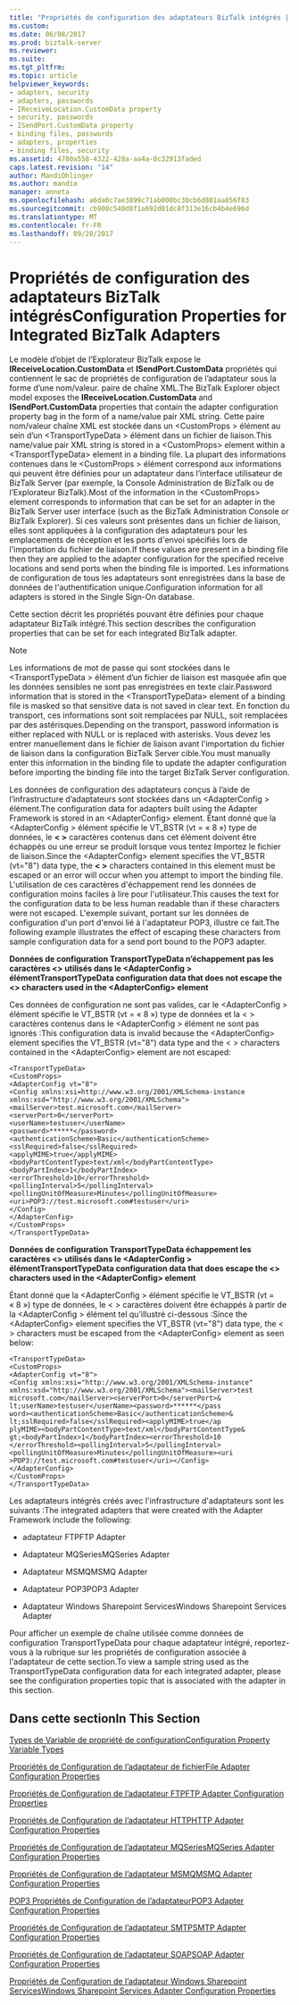 ```yaml
---
title: "Propriétés de configuration des adaptateurs BizTalk intégrés | Documents Microsoft"
ms.custom: 
ms.date: 06/08/2017
ms.prod: biztalk-server
ms.reviewer: 
ms.suite: 
ms.tgt_pltfrm: 
ms.topic: article
helpviewer_keywords:
- adapters, security
- adapters, passwords
- IReceiveLocation.CustomData property
- security, passwords
- ISendPort.CustomData property
- binding files, passwords
- adapters, properties
- binding files, security
ms.assetid: 4780a558-4322-428a-aa4a-0c32913faded
caps.latest.revision: "14"
author: MandiOhlinger
ms.author: mandia
manager: anneta
ms.openlocfilehash: a6da0c7ae3899c71ab000bc30cb6d801aa856f83
ms.sourcegitcommit: cb908c540d8f1a692d01dc8f313e16cb4b4e696d
ms.translationtype: MT
ms.contentlocale: fr-FR
ms.lasthandoff: 09/20/2017
---
```

# <a name="configuration-properties-for-integrated-biztalk-adapters"></a><span data-ttu-id="ec764-102">Propriétés de configuration des adaptateurs BizTalk intégrés</span><span class="sxs-lookup"><span data-stu-id="ec764-102">Configuration Properties for Integrated BizTalk Adapters</span></span>
<span data-ttu-id="ec764-103">Le modèle d’objet de l’Explorateur BizTalk expose le **IReceiveLocation.CustomData** et **ISendPort.CustomData** propriétés qui contiennent le sac de propriétés de configuration de l’adaptateur sous la forme d’une nom/valeur. paire de chaîne XML.</span><span class="sxs-lookup"><span data-stu-id="ec764-103">The BizTalk Explorer object model exposes the **IReceiveLocation.CustomData** and **ISendPort.CustomData** properties that contain the adapter configuration property bag in the form of a name/value pair XML string.</span></span> <span data-ttu-id="ec764-104">Cette paire nom/valeur chaîne XML est stockée dans un \<CustomProps > élément au sein d’un \<TransportTypeData > élément dans un fichier de liaison.</span><span class="sxs-lookup"><span data-stu-id="ec764-104">This name/value pair XML string is stored in a \<CustomProps> element within a \<TransportTypeData> element in a binding file.</span></span> <span data-ttu-id="ec764-105">La plupart des informations contenues dans le \<CustomProps > élément correspond aux informations qui peuvent être définies pour un adaptateur dans l’interface utilisateur de BizTalk Server (par exemple, la Console Administration de BizTalk ou de l’Explorateur BizTalk).</span><span class="sxs-lookup"><span data-stu-id="ec764-105">Most of the information in the \<CustomProps> element corresponds to information that can be set for an adapter in the BizTalk Server user interface (such as the BizTalk Administration Console or BizTalk Explorer).</span></span> <span data-ttu-id="ec764-106">Si ces valeurs sont présentes dans un fichier de liaison, elles sont appliquées à la configuration des adaptateurs pour les emplacements de réception et les ports d'envoi spécifiés lors de l'importation du fichier de liaison.</span><span class="sxs-lookup"><span data-stu-id="ec764-106">If these values are present in a binding file then they are applied to the adapter configuration for the specified receive locations and send ports when the binding file is imported.</span></span> <span data-ttu-id="ec764-107">Les informations de configuration de tous les adaptateurs sont enregistrées dans la base de données de l'authentification unique.</span><span class="sxs-lookup"><span data-stu-id="ec764-107">Configuration information for all adapters is stored in the Single Sign-On database.</span></span>  
  
 <span data-ttu-id="ec764-108">Cette section décrit les propriétés pouvant être définies pour chaque adaptateur BizTalk intégré.</span><span class="sxs-lookup"><span data-stu-id="ec764-108">This section describes the configuration properties that can be set for each integrated BizTalk adapter.</span></span>  
  
> [!NOTE]
>  <span data-ttu-id="ec764-109">Les informations de mot de passe qui sont stockées dans le \<TransportTypeData > élément d’un fichier de liaison est masquée afin que les données sensibles ne sont pas enregistrées en texte clair.</span><span class="sxs-lookup"><span data-stu-id="ec764-109">Password information that is stored in the \<TransportTypeData> element of a binding file is masked so that sensitive data is not saved in clear text.</span></span> <span data-ttu-id="ec764-110">En fonction du transport, ces informations sont soit remplacées par NULL, soit remplacées par des astérisques.</span><span class="sxs-lookup"><span data-stu-id="ec764-110">Depending on the transport, password information is either replaced with NULL or is replaced with asterisks.</span></span> <span data-ttu-id="ec764-111">Vous devez les entrer manuellement dans le fichier de liaison avant l'importation du fichier de liaison dans la configuration BizTalk Server cible.</span><span class="sxs-lookup"><span data-stu-id="ec764-111">You must manually enter this information in the binding file to update the adapter configuration before importing the binding file into the target BizTalk Server configuration.</span></span>  
  
 <span data-ttu-id="ec764-112">Les données de configuration des adaptateurs conçus à l’aide de l’infrastructure d’adaptateurs sont stockées dans un \<AdapterConfig > élément.</span><span class="sxs-lookup"><span data-stu-id="ec764-112">The configuration data for adapters built using the Adapter Framework is stored in an \<AdapterConfig> element.</span></span> <span data-ttu-id="ec764-113">Étant donné que la \<AdapterConfig > élément spécifie le VT_BSTR (vt = « 8 ») type de données, le  **\<  >**  caractères contenus dans cet élément doivent être échappés ou une erreur se produit lorsque vous tentez Importez le fichier de liaison.</span><span class="sxs-lookup"><span data-stu-id="ec764-113">Since the \<AdapterConfig> element specifies the VT_BSTR (vt="8") data type, the **\< >** characters contained in this element must be escaped or an error will occur when you attempt to import the binding file.</span></span> <span data-ttu-id="ec764-114">L'utilisation de ces caractères d'échappement rend les données de configuration moins faciles à lire pour l'utilisateur.</span><span class="sxs-lookup"><span data-stu-id="ec764-114">This causes the text for the configuration data to be less human readable than if these characters were not escaped.</span></span> <span data-ttu-id="ec764-115">L'exemple suivant, portant sur les données de configuration d'un port d'envoi lié à l'adaptateur POP3, illustre ce fait.</span><span class="sxs-lookup"><span data-stu-id="ec764-115">The following example illustrates the effect of escaping these characters from sample configuration data for a send port bound to the POP3 adapter.</span></span>  
  
 <span data-ttu-id="ec764-116">**Données de configuration TransportTypeData n’échappement pas les caractères <> utilisés dans le \<AdapterConfig > élément**</span><span class="sxs-lookup"><span data-stu-id="ec764-116">**TransportTypeData configuration data that does not escape the <> characters used in the \<AdapterConfig> element**</span></span>  
  
 <span data-ttu-id="ec764-117">Ces données de configuration ne sont pas valides, car le \<AdapterConfig > élément spécifie le VT_BSTR (vt = « 8 ») type de données et la \< > caractères contenus dans le \<AdapterConfig > élément ne sont pas ignorés :</span><span class="sxs-lookup"><span data-stu-id="ec764-117">This configuration data is invalid because the \<AdapterConfig> element specifies the VT_BSTR (vt="8") data type and the \< > characters contained in the \<AdapterConfig> element are not escaped:</span></span>  
  
```  
<TransportTypeData>  
<CustomProps>  
<AdapterConfig vt="8">  
<Config xmlns:xsi=http://www.w3.org/2001/XMLSchema-instance xmlns:xsd="http://www.w3.org/2001/XMLSchema">  
<mailServer>test.microsoft.com</mailServer>  
<serverPort>0</serverPort>  
<userName>testuser</userName>  
<password>******</password>  
<authenticationScheme>Basic</authenticationScheme>  
<sslRequired>false</sslRequired>  
<applyMIME>true</applyMIME>  
<bodyPartContentType>text/xml</bodyPartContentType>  
<bodyPartIndex>1</bodyPartIndex>  
<errorThreshold>10</errorThreshold>  
<pollingInterval>5</pollingInterval>  
<pollingUnitOfMeasure>Minutes</pollingUnitOfMeasure>   
<uri>POP3://test.microsoft.com#testuser</uri>  
</Config>  
</AdapterConfig>  
</CustomProps>  
</TransportTypeData>  
```  
  
 <span data-ttu-id="ec764-118">**Données de configuration TransportTypeData échappement les caractères <> utilisés dans le \<AdapterConfig > élément**</span><span class="sxs-lookup"><span data-stu-id="ec764-118">**TransportTypeData configuration data that does escape the <> characters used in the \<AdapterConfig> element**</span></span>  
  
 <span data-ttu-id="ec764-119">Étant donné que la \<AdapterConfig > élément spécifie le VT_BSTR (vt = « 8 ») type de données, le \< > caractères doivent être échappés à partir de la \<AdapterConfig > élément tel qu’illustré ci-dessous :</span><span class="sxs-lookup"><span data-stu-id="ec764-119">Since the \<AdapterConfig> element specifies the VT_BSTR (vt="8") data type, the \< > characters must be escaped from the \<AdapterConfig> element as seen below:</span></span>  
  
```  
<TransportTypeData>  
<CustomProps>  
<AdapterConfig vt="8">  
<Config xmlns:xsi="http://www.w3.org/2001/XMLSchema-instance"  
xmlns:xsd="http://www.w3.org/2001/XMLSchema"><mailServer>test  
microsoft.com</mailServer><serverPort>0</serverPort>&  
lt;userName>testuser</userName><password>******</pass  
word><authenticationScheme>Basic</authenticationScheme>&  
lt;sslRequired>false</sslRequired><applyMIME>true</ap  
plyMIME><bodyPartContentType>text/xml</bodyPartContentType&  
gt;<bodyPartIndex>1</bodyPartIndex><errorThreshold>10  
</errorThreshold><pollingInterval>5</pollingInterval>  
<pollingUnitOfMeasure>Minutes</pollingUnitOfMeasure><uri  
>POP3://test.microsoft.com#testuser</uri></Config>  
</AdapterConfig>  
</CustomProps>  
</TransportTypeData>  
```  
  
 <span data-ttu-id="ec764-120">Les adaptateurs intégrés créés avec l'infrastructure d'adaptateurs sont les suivants :</span><span class="sxs-lookup"><span data-stu-id="ec764-120">The integrated adapters that were created with the Adapter Framework include the following:</span></span>  
  
-   <span data-ttu-id="ec764-121">adaptateur FTP</span><span class="sxs-lookup"><span data-stu-id="ec764-121">FTP Adapter</span></span>  
  
-   <span data-ttu-id="ec764-122">Adaptateur MQSeries</span><span class="sxs-lookup"><span data-stu-id="ec764-122">MQSeries Adapter</span></span>  
  
-   <span data-ttu-id="ec764-123">Adaptateur MSMQ</span><span class="sxs-lookup"><span data-stu-id="ec764-123">MSMQ Adapter</span></span>  
  
-   <span data-ttu-id="ec764-124">Adaptateur POP3</span><span class="sxs-lookup"><span data-stu-id="ec764-124">POP3 Adapter</span></span>  
  
-   <span data-ttu-id="ec764-125">Adaptateur Windows Sharepoint Services</span><span class="sxs-lookup"><span data-stu-id="ec764-125">Windows Sharepoint Services Adapter</span></span>  
  
 <span data-ttu-id="ec764-126">Pour afficher un exemple de chaîne utilisée comme données de configuration TransportTypeData pour chaque adaptateur intégré, reportez-vous à la rubrique sur les propriétés de configuration associée à l'adaptateur de cette section.</span><span class="sxs-lookup"><span data-stu-id="ec764-126">To view a sample string used as the TransportTypeData configuration data for each integrated adapter, please see the configuration properties topic that is associated with the adapter in this section.</span></span>  
  
## <a name="in-this-section"></a><span data-ttu-id="ec764-127">Dans cette section</span><span class="sxs-lookup"><span data-stu-id="ec764-127">In This Section</span></span>  
 [<span data-ttu-id="ec764-128">Types de Variable de propriété de configuration</span><span class="sxs-lookup"><span data-stu-id="ec764-128">Configuration Property Variable Types</span></span>](../core/configuration-property-variable-types.md)  
  
 [<span data-ttu-id="ec764-129">Propriétés de Configuration de l’adaptateur de fichier</span><span class="sxs-lookup"><span data-stu-id="ec764-129">File Adapter Configuration Properties</span></span>](../core/file-adapter-configuration-properties.md)  
  
 [<span data-ttu-id="ec764-130">Propriétés de Configuration de l’adaptateur FTP</span><span class="sxs-lookup"><span data-stu-id="ec764-130">FTP Adapter Configuration Properties</span></span>](../core/ftp-adapter-configuration-properties.md)  
  
 [<span data-ttu-id="ec764-131">Propriétés de Configuration de l’adaptateur HTTP</span><span class="sxs-lookup"><span data-stu-id="ec764-131">HTTP Adapter Configuration Properties</span></span>](../core/http-adapter-configuration-properties.md)  
  
 [<span data-ttu-id="ec764-132">Propriétés de Configuration de l’adaptateur MQSeries</span><span class="sxs-lookup"><span data-stu-id="ec764-132">MQSeries Adapter Configuration Properties</span></span>](../core/mqseries-adapter-configuration-properties.md)  
  
 [<span data-ttu-id="ec764-133">Propriétés de Configuration de l’adaptateur MSMQ</span><span class="sxs-lookup"><span data-stu-id="ec764-133">MSMQ Adapter Configuration Properties</span></span>](../core/msmq-adapter-configuration-properties.md)  
  
 [<span data-ttu-id="ec764-134">POP3 Propriétés de Configuration de l’adaptateur</span><span class="sxs-lookup"><span data-stu-id="ec764-134">POP3 Adapter Configuration Properties</span></span>](../core/pop3-adapter-configuration-properties.md)  
  
 [<span data-ttu-id="ec764-135">Propriétés de Configuration de l’adaptateur SMTP</span><span class="sxs-lookup"><span data-stu-id="ec764-135">SMTP Adapter Configuration Properties</span></span>](../core/smtp-adapter-configuration-properties.md)  
  
 [<span data-ttu-id="ec764-136">Propriétés de Configuration de l’adaptateur SOAP</span><span class="sxs-lookup"><span data-stu-id="ec764-136">SOAP Adapter Configuration Properties</span></span>](../core/soap-adapter-configuration-properties.md)  
  
 [<span data-ttu-id="ec764-137">Propriétés de Configuration de l’adaptateur Windows Sharepoint Services</span><span class="sxs-lookup"><span data-stu-id="ec764-137">Windows Sharepoint Services Adapter Configuration Properties</span></span>](../core/windows-sharepoint-services-adapter-configuration-properties.md)